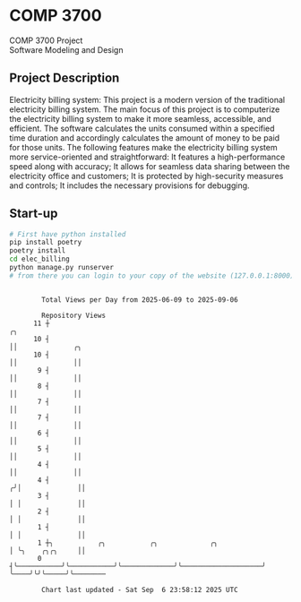 # COMP 3700
COMP 3700 Project  
Software Modeling and Design
## Project Description
Electricity billing system: This project is a modern version of the traditional electricity billing system. The main focus of this project is to computerize the electricity billing system to make it more seamless, accessible, and efficient. The software calculates the units consumed within a specified time duration and accordingly calculates the amount of money to be paid for those units. The following features make the electricity billing system more service-oriented and straightforward: It features a high-performance speed along with accuracy; It allows for seamless data sharing between the electricity office and customers; It is protected by high-security measures and controls; It includes the necessary provisions for debugging.

## Start-up
```bash
# First have python installed
pip install poetry
poetry install
cd elec_billing
python manage.py runserver
# from there you can login to your copy of the website (127.0.0.1:8000), default creds are admin/admin
```

```

        Total Views per Day from 2025-06-09 to 2025-09-06

        Repository Views
      11 ┼                                                               ╭╮
      10 ┤                                                               ││              ╭╮
      10 ┤                                                               ││              ││
       9 ┤                                                               ││              ││
       8 ┤                                                               ││              ││
       7 ┤                                                               ││              ││
       7 ┤                                                               ││              ││
       6 ┤                                                               ││              ││
       5 ┤                                                               ││              ││
       4 ┤                                                               ││              ││
       4 ┤                                                              ╭╯│              ││
       3 ┤                                                              │ │              ││
       2 ┤                                                              │ │              ││
       1 ┤                                                              │ │              ││
       1 ┼╮           ╭╮           ╭╮             ╭╮                    │ ╰╮    ╭╮╭╮     ││
       0 ┤╰───────────╯╰───────────╯╰─────────────╯╰────────────────────╯  ╰────╯╰╯╰─────╯╰────────

        Chart last updated - Sat Sep  6 23:58:12 2025 UTC
        
```
